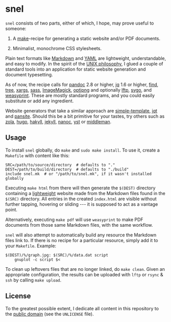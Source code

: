 snel
==============================================================================

`snel` consists of two parts, either of which, I hope, may prove useful to 
someone:

1.  A [make](https://www.gnu.org/software/make)-recipe for generating a static 
    website and/or PDF documents.

2.  Minimalist, monochrome CSS stylesheets.


Plain text formats like [Markdown](http://commonmark.org/help/) and 
[YAML](http://www.yaml.org/spec/) are lightweight, understandable, and easy to 
modify. In the spirit of the [UNIX 
philosophy](https://en.wikipedia.org/wiki/Unix_philosophy), I glued a couple 
of standard tools into an application for static website generation and 
document typesetting.

As of now, the recipe calls for [pandoc](http://pandoc.org/) 2.8 or higher, 
[jq](https://stedolan.github.io/jq/) 1.6 or higher,
[find](https://www.gnu.org/software/findutils/),
[tree](http://mama.indstate.edu/users/ice/tree/),
[xargs](https://savannah.gnu.org/projects/findutils/),
[sass](http://sass-lang.com/),
[ImageMagick](http://www.imagemagick.org/),
[optipng](http://optipng.sourceforge.net/) and optionally
[lftp](http://lftp.yar.ru/),
[svgo](https://github.com/svg/svgo),
and [weasyprint](https://weasyprint.org/). These are mostly standard programs, 
and you could easily substitute or add any ingredient.

Website generators that take a similar approach are 
[simple-template](https://github.com/simple-template/pandoc), 
[jqt](https://fadado.github.io/jqt/) and 
[pansite](https://github.com/wcaleb/website). Should this be a bit primitive 
for your tastes, try others such as [zola](https://www.getzola.org/), 
[hugo](http://gohugo.io/), [hakyll](https://jaspervdj.be/hakyll/about.html),
[jekyll](http://jekyllrb.com/), [nanoc](https://nanoc.ws/), 
[yst](https://github.com/jgm/yst) or [middleman](https://middlemanapp.com/). 


Usage
-------------------------------------------------------------------------------

To install `snel` globally, do `make` and `sudo make install`. To use it, 
create a `Makefile` with content like this:

    SRC=/path/to/source/directory  # defaults to "."
    DEST=/path/to/build/directory  # defaults to "./build"
    include snel.mk  # or "/path/to/snel.mk", if it wasn't installed globally

Executing `make html` from there will then generate the `$(DEST)` directory 
containing a [lightweight](http://idlewords.com/talks/website_obesity.htm) 
website made from the Markdown files found in the `$(SRC)` directory. All 
entries in the created `index.html` are visible without further tapping, 
hovering or sliding --- it is supposed to act as a vantage point.

Alternatively, executing `make pdf` will use `weasyprint` to make PDF 
documents from those same Markdown files, with the same workflow.

`snel` will also attempt to automatically build any resource the Markdown 
files link to. If there is no recipe for a particular resource, simply add it 
to your `Makefile`. Example:

    $(DEST)/%/graph.jpg: $(SRC)/%/data.dat script
        gnuplot -c script $<

To clean up leftovers files that are no longer linked, do `make clean`. Given 
an appropriate configuration, the results can be uploaded with `lftp` or 
`rsync` & `ssh` by calling `make upload`.


License
------------------------------------------------------------------------------

To the greatest possible extent, I dedicate all content in this
repository to the [public domain](https://unlicense.org/) (see the
`UNLICENSE` file).

